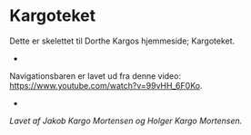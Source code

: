 # Kargoteket

Dette er skelettet til Dorthe Kargos hjemmeside; Kargoteket.

-

Navigationsbaren er lavet ud fra denne video: https://www.youtube.com/watch?v=99vHH_6F0Ko.

-

_Lavet af Jakob Kargo Mortensen og Holger Kargo Mortensen._
